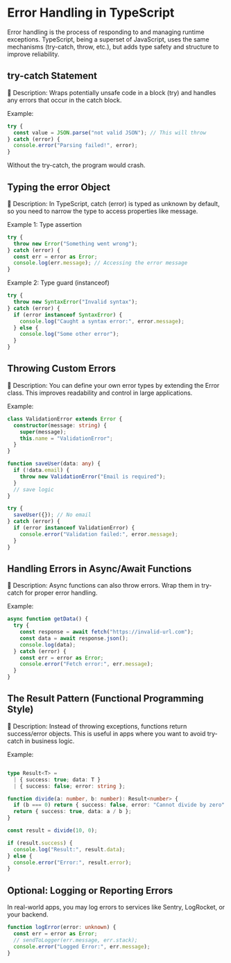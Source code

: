 # Error Handling in TypeScript

Error handling is the process of responding to and managing runtime exceptions. TypeScript, being a superset of JavaScript, uses the same mechanisms (try-catch, throw, etc.), but adds type safety and structure to improve reliability.

## try-catch Statement

🔹 Description:
Wraps potentially unsafe code in a block (try) and handles any errors that occur in the catch block.

Example:

```typescript
try {
  const value = JSON.parse("not valid JSON"); // This will throw
} catch (error) {
  console.error("Parsing failed!", error);
}
```

Without the try-catch, the program would crash.

## Typing the error Object

🔹 Description:
In TypeScript, catch (error) is typed as unknown by default, so you need to narrow the type to access properties like message.

 Example 1: Type assertion

```typescript
try {
  throw new Error("Something went wrong");
} catch (error) {
  const err = error as Error;
  console.log(err.message); // Accessing the error message
}
```

Example 2: Type guard (instanceof)

```typescript
try {
  throw new SyntaxError("Invalid syntax");
} catch (error) {
  if (error instanceof SyntaxError) {
    console.log("Caught a syntax error:", error.message);
  } else {
    console.log("Some other error");
  }
}
```

## Throwing Custom Errors

🔹 Description:
You can define your own error types by extending the Error class. This improves readability and control in large applications.

 Example:

```typescript
class ValidationError extends Error {
  constructor(message: string) {
    super(message);
    this.name = "ValidationError";
  }
}

function saveUser(data: any) {
  if (!data.email) {
    throw new ValidationError("Email is required");
  }
  // save logic
}

try {
  saveUser({}); // No email
} catch (error) {
  if (error instanceof ValidationError) {
    console.error("Validation failed:", error.message);
  }
}
```

## Handling Errors in Async/Await Functions

🔹 Description:
Async functions can also throw errors. Wrap them in try-catch for proper error handling.

Example:

```typescript
async function getData() {
  try {
    const response = await fetch("https://invalid-url.com");
    const data = await response.json();
    console.log(data);
  } catch (error) {
    const err = error as Error;
    console.error("Fetch error:", err.message);
  }
}
```

## The Result Pattern (Functional Programming Style)

🔹 Description:
Instead of throwing exceptions, functions return success/error objects. This is useful in apps where you want to avoid try-catch in business logic.

 Example:

```typescript

type Result<T> = 
  | { success: true; data: T }
  | { success: false; error: string };

function divide(a: number, b: number): Result<number> {
  if (b === 0) return { success: false, error: "Cannot divide by zero" };
  return { success: true, data: a / b };
}

const result = divide(10, 0);

if (result.success) {
  console.log("Result:", result.data);
} else {
  console.error("Error:", result.error);
}
```

## Optional: Logging or Reporting Errors

In real-world apps, you may log errors to services like Sentry, LogRocket, or your backend.

```typescript
function logError(error: unknown) {
  const err = error as Error;
  // sendToLogger(err.message, err.stack);
  console.error("Logged Error:", err.message);
}
```
